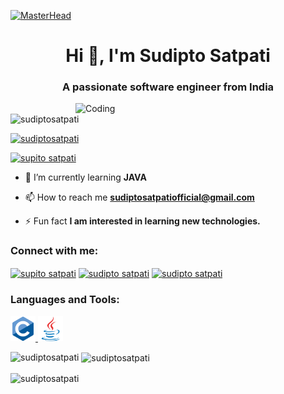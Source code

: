 [![MasterHead](https://files.readme.io/d14112d-Cloudsmith-Integrations-Banner-GitHub.png)](https://sudiptosatpati.io)
<h1 align="center">Hi 👋, I'm Sudipto Satpati</h1>
<h3 align="center">A passionate software engineer from India</h3>
<img align="right" alt="Coding" width="400" src="https://camo.githubusercontent.com/cae12fddd9d6982901d82580bdf321d81fb299141098ca1c2d4891870827bf17/68747470733a2f2f6d69726f2e6d656469756d2e636f6d2f6d61782f313336302f302a37513379765349765f7430696f4a2d5a2e676966">
<p align="left"> <img src="https://komarev.com/ghpvc/?username=sudiptosatpati&label=Profile%20views&color=0e75b6&style=flat" alt="sudiptosatpati" /> </p>

<p align="left"> <a href="https://github.com/ryo-ma/github-profile-trophy"><img src="https://github-profile-trophy.vercel.app/?username=sudiptosatpati" alt="sudiptosatpati" /></a> </p>

<p align="left"> <a href="https://twitter.com/supito satpati" target="blank"><img src="https://img.shields.io/twitter/follow/supito satpati?logo=twitter&style=for-the-badge" alt="supito satpati" /></a> </p>

- 🌱 I’m currently learning **JAVA**

- 📫 How to reach me **sudiptosatpatiofficial@gmail.com**

- ⚡ Fun fact **I am interested in learning new technologies.**

<h3 align="left">Connect with me:</h3>
<p align="left">
<a href="https://twitter.com/supito satpati" target="blank"><img align="center" src="https://raw.githubusercontent.com/rahuldkjain/github-profile-readme-generator/master/src/images/icons/Social/twitter.svg" alt="supito satpati" height="30" width="40" /></a>
<a href="https://fb.com/sudipto satpati" target="blank"><img align="center" src="https://raw.githubusercontent.com/rahuldkjain/github-profile-readme-generator/master/src/images/icons/Social/facebook.svg" alt="sudipto satpati" height="30" width="40" /></a>
<a href="https://www.leetcode.com/satpati" target="blank"><img align="center" src="https://raw.githubusercontent.com/rahuldkjain/github-profile-readme-generator/master/src/images/icons/Social/leet-code.svg" alt="sudipto satpati" height="30" width="40" /></a>
</p>

<h3 align="left">Languages and Tools:</h3>
<p align="left"> <a href="https://www.cprogramming.com/" target="_blank" rel="noreferrer"> <img src="https://raw.githubusercontent.com/devicons/devicon/master/icons/c/c-original.svg" alt="c" width="40" height="40"/> </a> <a href="https://www.java.com" target="_blank" rel="noreferrer"> <img src="https://raw.githubusercontent.com/devicons/devicon/master/icons/java/java-original.svg" alt="java" width="40" height="40"/> </a> </p>

<p><img align="left" src="https://github-readme-stats.vercel.app/api/top-langs?username=sudiptosatpati&show_icons=true&locale=en&layout=compact" alt="sudiptosatpati" /></p>

<p>&nbsp;<img align="center" src="https://github-readme-stats.vercel.app/api?username=sudiptosatpati&show_icons=true&locale=en" alt="sudiptosatpati" /></p>

<p><img align="center" src="https://github-readme-streak-stats.herokuapp.com/?user=sudiptosatpati&" alt="sudiptosatpati" /></p>

